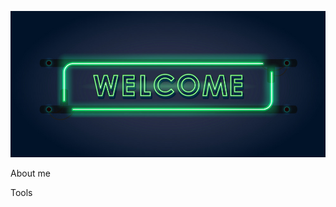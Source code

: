 ![Header](https://github.com/albert1kkk/albert1kkk/blob/main/assets/welcome.png)

About me

Tools

    